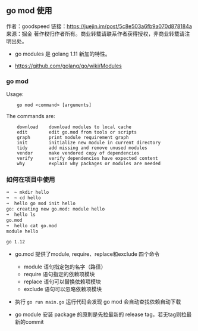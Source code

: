 ## go mod 使用
作者：goodspeed
链接：https://juejin.im/post/5c8e503a6fb9a070d878184a
来源：掘金
著作权归作者所有。商业转载请联系作者获得授权，非商业转载请注明出处。

* go modules 是 golang 1.11 新加的特性。

* https://github.com/golang/go/wiki/Modules

### go mod
Usage:

        go mod <command> [arguments]

The commands are:

        download    download modules to local cache
        edit        edit go.mod from tools or scripts
        graph       print module requirement graph
        init        initialize new module in current directory
        tidy        add missing and remove unused modules
        vendor      make vendored copy of dependencies
        verify      verify dependencies have expected content
        why         explain why packages or modules are needed


### 如何在项目中使用
```sh
➜  ~ mkdir hello
➜  ~ cd hello
➜  hello go mod init hello
go: creating new go.mod: module hello
➜  hello ls
go.mod
➜  hello cat go.mod
module hello

go 1.12
```

* go.mod 提供了module, require、replace和exclude 四个命令
    * module 语句指定包的名字（路径）
    * require 语句指定的依赖项模块
    * replace 语句可以替换依赖项模块
    * exclude 语句可以忽略依赖项模块

* 执行 `go run main.go` 运行代码会发现 go mod 会自动查找依赖自动下载

* go module 安装 package 的原則是先拉最新的 release tag，若无tag则拉最新的commit

